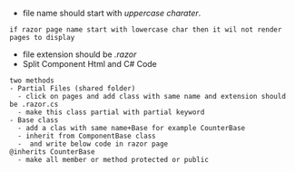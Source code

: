 - file name should start with *uppercase charater*.
```
if razor page name start with lowercase char then it wil not render pages to display
```
- file extension should be *.razor*
- Split Component Html and C# Code
```
two methods
- Partial Files (shared folder)
  - click on pages and add class with same name and extension should be .razor.cs
  - make this class partial with partial keyword
- Base class
  - add a clas with same name+Base for example CounterBase
  - inherit from ComponentBase class
  -  and write below code in razor page
@inherits CounterBase
  - make all member or method protected or public
```
